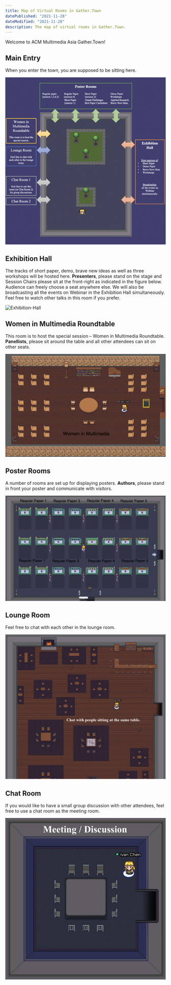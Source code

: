 ```yaml
---
title: Map of Virtual Rooms in Gather.Town
datePublished: "2021-11-28"
dateModified: "2021-11-28"
description: The map of virtual rooms in Gather.Town.
---
```


Welcome to ACM Multimedia Asia Gather.Town! 

## Main Entry

When you enter the town, you are supposed to be sitting here.

<div style="max-width: 800px;">
    <img src="./Overall-Map.png" alt="Overall Map" />
</div>

## Exhibition Hall
The tracks of short paper, demo, brave new ideas as well as three workshops will be hosted here. **Presenters**, please stand on the stage and Session Chairs please sit at the front-right as indicated in the figure below. Audience can freely choose a seat anywhere else. 
We will also be broadcasting all the events on Webinar in the Exhibition Hall simultaneously. Feel free to watch other talks in this room if you prefer. 

<div style="max-width: 800px;">
    <img src="./Exhibition-Hall.png" alt="Exhibition-Hall" />
</div>

## Women in Multimedia Roundtable

This room is to host the special session – Women in Multimedia Roundtable.
**Panellists**, please sit around the table and all other attendees can sit on other seats.

<div style="max-width: 800px;">
    <img src="./Women-in-MM.png" alt="Women-in-MM" />
</div>

## Poster Rooms

A number of rooms are set up for displaying posters. **Authors**, please stand in front your poster and communicate with visitors.

<div style="max-width: 800px;">
    <img src="./Poster-Room-1.png" alt="Poster-Room-1" />
</div>

## Lounge Room

Feel free to chat with each other in the lounge room.

<div style="max-width: 800px;">
    <img src="./Lounge-Room.png" alt="Lounge-Room" />
</div>

## Chat Room

If you would like to have a small group discussion with other attendees, feel free to use a chat room as the meeting room.

<div style="max-width: 800px;">
    <img src="./Chart-Room.png" alt="Chart-Room" />
</div>
